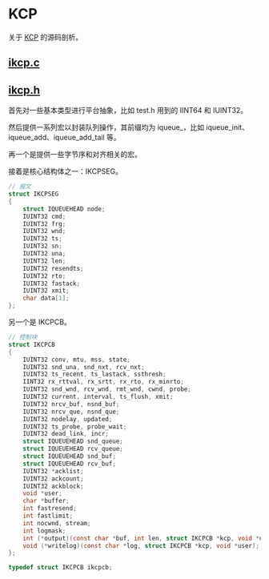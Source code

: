 # KCP

关于 [KCP](https://github.com/skywind3000/kcp) 的源码剖析。

## [ikcp.c](https://github.com/skywind3000/kcp/blob/master/ikcp.c)

## [ikcp.h](https://github.com/skywind3000/kcp/blob/master/ikcp.h)

首先对一些基本类型进行平台抽象，比如 test.h 用到的 IINT64 和 IUINT32。

然后提供一系列宏以封装队列操作，其前缀均为 iqueue_，比如 iqueue_init、iqueue_add、iqueue_add_tail 等。

再一个是提供一些字节序和对齐相关的宏。

接着是核心结构体之一：IKCPSEG。

```c
// 报文
struct IKCPSEG
{
    struct IQUEUEHEAD node;
    IUINT32 cmd;
    IUINT32 frg;
    IUINT32 wnd;
    IUINT32 ts;
    IUINT32 sn;
    IUINT32 una;
    IUINT32 len;
    IUINT32 resendts;
    IUINT32 rto;
    IUINT32 fastack;
    IUINT32 xmit;
    char data[1];
};
```

另一个是 IKCPCB。

```c
// 控制块
struct IKCPCB
{
    IUINT32 conv, mtu, mss, state;
    IUINT32 snd_una, snd_nxt, rcv_nxt;
    IUINT32 ts_recent, ts_lastack, ssthresh;
    IINT32 rx_rttval, rx_srtt, rx_rto, rx_minrto;
    IUINT32 snd_wnd, rcv_wnd, rmt_wnd, cwnd, probe;
    IUINT32 current, interval, ts_flush, xmit;
    IUINT32 nrcv_buf, nsnd_buf;
    IUINT32 nrcv_que, nsnd_que;
    IUINT32 nodelay, updated;
    IUINT32 ts_probe, probe_wait;
    IUINT32 dead_link, incr;
    struct IQUEUEHEAD snd_queue;
    struct IQUEUEHEAD rcv_queue;
    struct IQUEUEHEAD snd_buf;
    struct IQUEUEHEAD rcv_buf;
    IUINT32 *acklist;
    IUINT32 ackcount;
    IUINT32 ackblock;
    void *user;
    char *buffer;
    int fastresend;
    int fastlimit;
    int nocwnd, stream;
    int logmask;
    int (*output)(const char *buf, int len, struct IKCPCB *kcp, void *user);
    void (*writelog)(const char *log, struct IKCPCB *kcp, void *user);
};

typedef struct IKCPCB ikcpcb;
```
